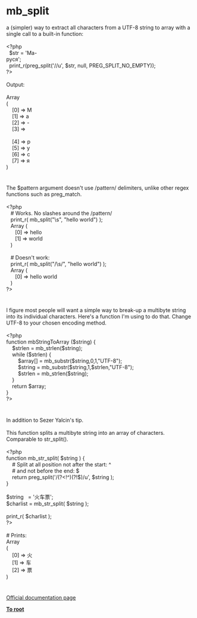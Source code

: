 # mb_split




<div class="phpcode"><span class="html">
a (simpler) way to extract all characters from a UTF-8 string to array with a single call to a built-in function:<br><br><span class="default">&lt;?php<br>&#xA0; $str </span><span class="keyword">= </span><span class="string">&apos;&#x41C;&#x430;-<br>&#x440;&#x443;&#x441;&#x44F;&apos;</span><span class="keyword">;<br>&#xA0; </span><span class="default">print_r</span><span class="keyword">(</span><span class="default">preg_split</span><span class="keyword">(</span><span class="string">&apos;//u&apos;</span><span class="keyword">, </span><span class="default">$str</span><span class="keyword">, </span><span class="default">null</span><span class="keyword">, </span><span class="default">PREG_SPLIT_NO_EMPTY</span><span class="keyword">));<br></span><span class="default">?&gt;<br></span><br>Output:<br><br>Array<br>(<br>&#xA0; &#xA0; [0] =&gt; &#x41C;<br>&#xA0; &#xA0; [1] =&gt; &#x430;<br>&#xA0; &#xA0; [2] =&gt; -<br>&#xA0; &#xA0; [3] =&gt; <br><br>&#xA0; &#xA0; [4] =&gt; &#x440;<br>&#xA0; &#xA0; [5] =&gt; &#x443;<br>&#xA0; &#xA0; [6] =&gt; &#x441;<br>&#xA0; &#xA0; [7] =&gt; &#x44F;<br>)</span>
</div>
  

#


<div class="phpcode"><span class="html">
The $pattern argument doesn&apos;t use /pattern/ delimiters, unlike other regex functions such as preg_match.<br><br><span class="default">&lt;?php<br>&#xA0;&#xA0; </span><span class="comment"># Works. No slashes around the /pattern/<br>&#xA0;&#xA0; </span><span class="default">print_r</span><span class="keyword">( </span><span class="default">mb_split</span><span class="keyword">(</span><span class="string">&quot;\s&quot;</span><span class="keyword">, </span><span class="string">&quot;hello world&quot;</span><span class="keyword">) );<br>&#xA0;&#xA0; Array (<br>&#xA0; &#xA0; &#xA0; [</span><span class="default">0</span><span class="keyword">] =&gt; </span><span class="default">hello<br>&#xA0; &#xA0; &#xA0; </span><span class="keyword">[</span><span class="default">1</span><span class="keyword">] =&gt; </span><span class="default">world<br>&#xA0;&#xA0; </span><span class="keyword">)<br><br>&#xA0;&#xA0; </span><span class="comment"># Doesn&apos;t work:<br>&#xA0;&#xA0; </span><span class="default">print_r</span><span class="keyword">( </span><span class="default">mb_split</span><span class="keyword">(</span><span class="string">&quot;/\s/&quot;</span><span class="keyword">, </span><span class="string">&quot;hello world&quot;</span><span class="keyword">) );<br>&#xA0;&#xA0; Array (<br>&#xA0; &#xA0; &#xA0; [</span><span class="default">0</span><span class="keyword">] =&gt; </span><span class="default">hello world<br>&#xA0;&#xA0; </span><span class="keyword">)<br></span><span class="default">?&gt;</span>
</span>
</div>
  

#


<div class="phpcode"><span class="html">
I figure most people will want a simple way to break-up a multibyte string into its individual characters. Here&apos;s a function I&apos;m using to do that. Change UTF-8 to your chosen encoding method.
<br>
<br><span class="default">&lt;?php
<br></span><span class="keyword">function </span><span class="default">mbStringToArray </span><span class="keyword">(</span><span class="default">$string</span><span class="keyword">) {
<br>&#xA0; &#xA0; </span><span class="default">$strlen </span><span class="keyword">= </span><span class="default">mb_strlen</span><span class="keyword">(</span><span class="default">$string</span><span class="keyword">);
<br>&#xA0; &#xA0; while (</span><span class="default">$strlen</span><span class="keyword">) {
<br>&#xA0; &#xA0; &#xA0; &#xA0; </span><span class="default">$array</span><span class="keyword">[] = </span><span class="default">mb_substr</span><span class="keyword">(</span><span class="default">$string</span><span class="keyword">,</span><span class="default">0</span><span class="keyword">,</span><span class="default">1</span><span class="keyword">,</span><span class="string">&quot;UTF-8&quot;</span><span class="keyword">);
<br>&#xA0; &#xA0; &#xA0; &#xA0; </span><span class="default">$string </span><span class="keyword">= </span><span class="default">mb_substr</span><span class="keyword">(</span><span class="default">$string</span><span class="keyword">,</span><span class="default">1</span><span class="keyword">,</span><span class="default">$strlen</span><span class="keyword">,</span><span class="string">&quot;UTF-8&quot;</span><span class="keyword">);
<br>&#xA0; &#xA0; &#xA0; &#xA0; </span><span class="default">$strlen </span><span class="keyword">= </span><span class="default">mb_strlen</span><span class="keyword">(</span><span class="default">$string</span><span class="keyword">);
<br>&#xA0; &#xA0; }
<br>&#xA0; &#xA0; return </span><span class="default">$array</span><span class="keyword">;
<br>}
<br></span><span class="default">?&gt;</span>
</span>
</div>
  

#


<div class="phpcode"><span class="html">
In addition to Sezer Yalcin&apos;s tip.
<br>
<br>This function splits a multibyte string into an array of characters. Comparable to str_split().
<br>
<br><span class="default">&lt;?php
<br></span><span class="keyword">function </span><span class="default">mb_str_split</span><span class="keyword">( </span><span class="default">$string </span><span class="keyword">) {
<br>&#xA0; &#xA0; </span><span class="comment"># Split at all position not after the start: ^
<br>&#xA0; &#xA0; # and not before the end: $
<br>&#xA0; &#xA0; </span><span class="keyword">return </span><span class="default">preg_split</span><span class="keyword">(</span><span class="string">&apos;/(?&lt;!^)(?!$)/u&apos;</span><span class="keyword">, </span><span class="default">$string </span><span class="keyword">);
<br>}
<br>
<br></span><span class="default">$string&#xA0;&#xA0; </span><span class="keyword">= </span><span class="string">&apos;&#x706B;&#x8F66;&#x7968;&apos;</span><span class="keyword">;
<br></span><span class="default">$charlist </span><span class="keyword">= </span><span class="default">mb_str_split</span><span class="keyword">( </span><span class="default">$string </span><span class="keyword">);
<br>
<br></span><span class="default">print_r</span><span class="keyword">( </span><span class="default">$charlist </span><span class="keyword">);
<br></span><span class="default">?&gt;
<br></span>
<br># Prints:
<br>Array
<br>(
<br>&#xA0; &#xA0; [0] =&gt; &#x706B;
<br>&#xA0; &#xA0; [1] =&gt; &#x8F66;
<br>&#xA0; &#xA0; [2] =&gt; &#x7968;
<br>)</span>
</div>
  

#

[Official documentation page](https://www.php.net/manual/en/function.mb-split.php)

**[To root](/README.md)**